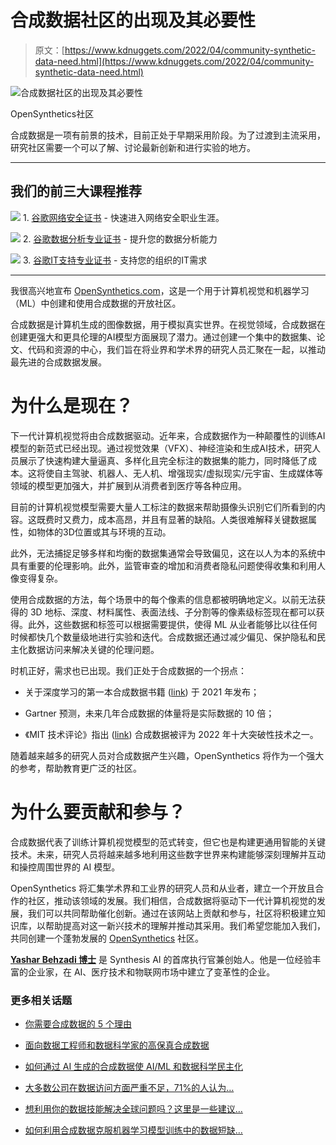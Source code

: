 # 合成数据社区的出现及其必要性

> 原文：[https://www.kdnuggets.com/2022/04/community-synthetic-data-need.html](https://www.kdnuggets.com/2022/04/community-synthetic-data-need.html)

![合成数据社区的出现及其必要性](../Images/41834ec69e5debf07513d7b936f4da58.png)

OpenSynthetics社区

合成数据是一项有前景的技术，目前正处于早期采用阶段。为了过渡到主流采用，研究社区需要一个可以了解、讨论最新创新和进行实验的地方。

* * *

## 我们的前三大课程推荐

![](../Images/0244c01ba9267c002ef39d4907e0b8fb.png) 1\. [谷歌网络安全证书](https://www.kdnuggets.com/google-cybersecurity) - 快速进入网络安全职业生涯。

![](../Images/e225c49c3c91745821c8c0368bf04711.png) 2\. [谷歌数据分析专业证书](https://www.kdnuggets.com/google-data-analytics) - 提升您的数据分析能力

![](../Images/0244c01ba9267c002ef39d4907e0b8fb.png) 3\. [谷歌IT支持专业证书](https://www.kdnuggets.com/google-itsupport) - 支持您的组织的IT需求

* * *

我很高兴地宣布 [OpenSynthetics.com](https://opensynthetics.com/)，这是一个用于计算机视觉和机器学习（ML）中创建和使用合成数据的开放社区。

合成数据是计算机生成的图像数据，用于模拟真实世界。在视觉领域，合成数据在创建更强大和更具伦理的AI模型方面展现了潜力。通过创建一个集中的数据集、论文、代码和资源的中心，我们旨在将业界和学术界的研究人员汇聚在一起，以推动最先进的合成数据发展。

# 为什么是现在？

下一代计算机视觉将由合成数据驱动。近年来，合成数据作为一种颠覆性的训练AI模型的新范式已经出现。通过视觉效果（VFX）、神经渲染和生成AI技术，研究人员展示了快速构建大量逼真、多样化且完全标注的数据集的能力，同时降低了成本。这将使自主驾驶、机器人、无人机、增强现实/虚拟现实/元宇宙、生成媒体等领域的模型更加强大，并扩展到从消费者到医疗等各种应用。

目前的计算机视觉模型需要大量人工标注的数据来帮助摄像头识别它们所看到的内容。这既费时又费力，成本高昂，并且有显著的缺陷。人类很难解释关键数据属性，如物体的3D位置或其与环境的互动。

此外，无法捕捉足够多样和均衡的数据集通常会导致偏见，这在以人为本的系统中具有重要的伦理影响。此外，监管审查的增加和消费者隐私问题使得收集和利用人像变得复杂。

使用合成数据的方法，每个场景中的每个像素的信息都被明确地定义。以前无法获得的 3D 地标、深度、材料属性、表面法线、子分割等的像素级标签现在都可以获得。此外，这些数据和标签可以根据需要提供，使得 ML 从业者能够比以往任何时候都快几个数量级地进行实验和迭代。合成数据还通过减少偏见、保护隐私和民主化数据访问来解决关键的伦理问题。

时机正好，需求也已出现。我们正处于合成数据的一个拐点：

+   关于深度学习的第一本合成数据书籍 ([link](https://link.springer.com/book/10.1007/978-3-030-75178-4)) 于 2021 年发布；

+   Gartner 预测，未来几年合成数据的体量将是实际数据的 10 倍；

+   《MIT 技术评论》指出 ([link](https://www.technologyreview.com/2022/02/23/1044965/ai-synthetic-data-2/)) 合成数据被评为 2022 年十大突破性技术之一。

随着越来越多的研究人员对合成数据产生兴趣，OpenSynthetics 将作为一个强大的参考，帮助教育更广泛的社区。

# 为什么要贡献和参与？

合成数据代表了训练计算机视觉模型的范式转变，但它也是构建更通用智能的关键技术。未来，研究人员将越来越多地利用这些数字世界来构建能够深刻理解并互动和操控周围世界的 AI 模型。

OpenSynthetics 将汇集学术界和工业界的研究人员和从业者，建立一个开放且合作的社区，推动该领域的发展。我们相信，合成数据将驱动下一代计算机视觉的发展，我们可以共同帮助催化创新。通过在该网站上贡献和参与，社区将积极建立知识库，以帮助提高对这一新兴技术的理解并推动其采用。我们希望您能加入我们，共同创建一个蓬勃发展的 [OpenSynthetics](https://opensynthetics.com/) 社区。

**[Yashar Behzadi 博士](https://www.linkedin.com/in/yasharbehzadi/)** 是 Synthesis AI 的首席执行官兼创始人。他是一位经验丰富的企业家，在 AI、医疗技术和物联网市场中建立了变革性的企业。

### 更多相关话题

+   [你需要合成数据的 5 个理由](https://www.kdnuggets.com/2023/02/5-reasons-need-synthetic-data.html)

+   [面向数据工程师和数据科学家的高保真合成数据](https://www.kdnuggets.com/2022/tonic-high-fidelity-synthetic-data-engineers-scientists-alike.html)

+   [如何通过 AI 生成的合成数据使 AI/ML 和数据科学民主化](https://www.kdnuggets.com/2022/11/mostly-ai-democratize-aiml-data-science-aigenerated-synthetic-data.html)

+   [大多数公司在数据访问方面严重不足，71%的人认为…](https://www.kdnuggets.com/2023/07/mostly-data-access-severely-lacking-synthetic-data-help.html)

+   [想利用你的数据技能解决全球问题吗？这里是一些建议…](https://www.kdnuggets.com/2022/04/jhu-want-data-skills-solve-global-problems.html)

+   [如何利用合成数据克服机器学习模型训练中的数据短缺…](https://www.kdnuggets.com/2022/03/synthetic-data-overcome-data-shortages-machine-learning-model-training.html)
